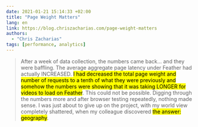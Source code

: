 ```yaml
---
date: 2021-01-21 15:14:33 +02:00
title: "Page Weight Matters"
lang: en
link: https://blog.chriszacharias.com/page-weight-matters
authors:
  - "Chris Zacharias"
tags: [performance, analytics]
---
```


> After a week of data collection, the numbers came back… and they were baffling. The average aggregate page latency under Feather had actually INCREASED. <mark>I had decreased the total page weight and number of requests to a tenth of what they were previously and somehow the numbers were showing that it was taking LONGER for videos to load on Feather</mark>. This could not be possible. Digging through the numbers more and after browser testing repeatedly, nothing made sense. I was just about to give up on the project, with my world view completely shattered, when my colleague discovered <mark>the answer: geography</mark>.
